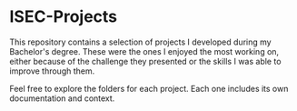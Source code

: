 # ISEC-Projects

This repository contains a selection of projects I developed during my Bachelor's degree. These were the ones I enjoyed the most working on, either because of the challenge they presented or the skills I was able to improve through them.

Feel free to explore the folders for each project. Each one includes its own documentation and context.
